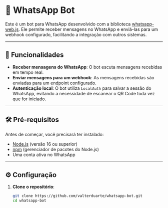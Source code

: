 # 🤖 WhatsApp Bot

Este é um bot para WhatsApp desenvolvido com a biblioteca [whatsapp-web.js](https://github.com/pedroslopez/whatsapp-web.js). Ele permite receber mensagens no WhatsApp e enviá-las para um webhook configurado, facilitando a integração com outros sistemas.

---

## 🚀 Funcionalidades

- **Receber mensagens do WhatsApp**: O bot escuta mensagens recebidas em tempo real.
- **Enviar mensagens para um webhook**: As mensagens recebidas são enviadas para um endpoint configurado.
- **Autenticação local**: O bot utiliza `LocalAuth` para salvar a sessão do WhatsApp, evitando a necessidade de escanear o QR Code toda vez que for iniciado.

---

## 🛠️ Pré-requisitos

Antes de começar, você precisará ter instalado:

- [Node.js](https://nodejs.org/) (versão 16 ou superior)
- [npm](https://www.npmjs.com/) (gerenciador de pacotes do Node.js)
- Uma conta ativa no WhatsApp

---

## ⚙️ Configuração

1. **Clone o repositório**:
   ```bash
   git clone https://github.com/valterduarte/whatsapp-bot.git
   cd whatsapp-bot

   
